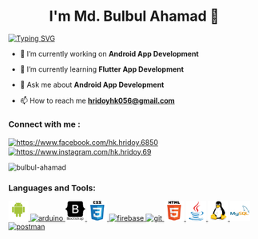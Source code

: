 <h1 align="center">I'm Md. Bulbul Ahamad 👋</h1>
 
<a href="https://git.io/typing-svg"><img src="https://readme-typing-svg.demolab.com?font=Fira+Code&size=25&color=000000&duration=3000&pause=100&width=1000&color=000000&center=true&lines=Full+Stack+App+Developer;Flutter/Android;Self+Learner;CSE+Student;Love+to+learn+new+stuffs+❤" alt="Typing SVG" /></a>
 

- 🔭 I’m currently working on **Android App Development**

- 🌱 I’m currently learning **Flutter App Development**

- 💬 Ask me about **Android App Development**

- 📫 How to reach me **hridoyhk056@gmail.com**

<h3 align="left">Connect with me :</h3>
<p align="left"> 
<a href="https://fb.com/https://www.facebook.com/hk.hridoy.6850" target="blank"><img align="center" src="https://raw.githubusercontent.com/rahuldkjain/github-profile-readme-generator/master/src/images/icons/Social/facebook.svg" alt="https://www.facebook.com/hk.hridoy.6850" height="30" width="40" /></a>
<a href="https://www.instagram.com/hk.hridoy.69" target="blank"><img align="center" src="https://raw.githubusercontent.com/rahuldkjain/github-profile-readme-generator/master/src/images/icons/Social/instagram.svg" alt="https://www.instagram.com/hk.hridoy.69" height="30" width="40" /></a>
</p>
 
<p align="left"> <img src="https://komarev.com/ghpvc/?username=bulbul-ahamad&label=Profile%20views&color=0e75b6&style=flat" alt="bulbul-ahamad" /> </p>

<h3 align="left">Languages and Tools:</h3>
<p align="left"> <a href="https://developer.android.com" target="_blank" rel="noreferrer"> <img src="https://raw.githubusercontent.com/devicons/devicon/master/icons/android/android-original-wordmark.svg" alt="android" width="40" height="40"/> </a> <a href="https://www.arduino.cc/" target="_blank" rel="noreferrer"> <img src="https://cdn.worldvectorlogo.com/logos/arduino-1.svg" alt="arduino" width="40" height="40"/> </a> <a href="https://getbootstrap.com" target="_blank" rel="noreferrer"> <img src="https://raw.githubusercontent.com/devicons/devicon/master/icons/bootstrap/bootstrap-plain-wordmark.svg" alt="bootstrap" width="40" height="40"/> </a> <a href="https://www.w3schools.com/css/" target="_blank" rel="noreferrer"> <img src="https://raw.githubusercontent.com/devicons/devicon/master/icons/css3/css3-original-wordmark.svg" alt="css3" width="40" height="40"/> </a> <a href="https://firebase.google.com/" target="_blank" rel="noreferrer"> <img src="https://www.vectorlogo.zone/logos/firebase/firebase-icon.svg" alt="firebase" width="40" height="40"/> </a> <a href="https://git-scm.com/" target="_blank" rel="noreferrer"> <img src="https://www.vectorlogo.zone/logos/git-scm/git-scm-icon.svg" alt="git" width="40" height="40"/> </a> <a href="https://www.w3.org/html/" target="_blank" rel="noreferrer"> <img src="https://raw.githubusercontent.com/devicons/devicon/master/icons/html5/html5-original-wordmark.svg" alt="html5" width="40" height="40"/> </a> <a href="https://www.java.com" target="_blank" rel="noreferrer"> <img src="https://raw.githubusercontent.com/devicons/devicon/master/icons/java/java-original.svg" alt="java" width="40" height="40"/> </a> <a href="https://www.linux.org/" target="_blank" rel="noreferrer"> <img src="https://raw.githubusercontent.com/devicons/devicon/master/icons/linux/linux-original.svg" alt="linux" width="40" height="40"/> </a> <a href="https://www.mysql.com/" target="_blank" rel="noreferrer"> <img src="https://raw.githubusercontent.com/devicons/devicon/master/icons/mysql/mysql-original-wordmark.svg" alt="mysql" width="40" height="40"/> </a> <a href="https://postman.com" target="_blank" rel="noreferrer"> <img src="https://www.vectorlogo.zone/logos/getpostman/getpostman-icon.svg" alt="postman" width="40" height="40"/> </a> </p>

